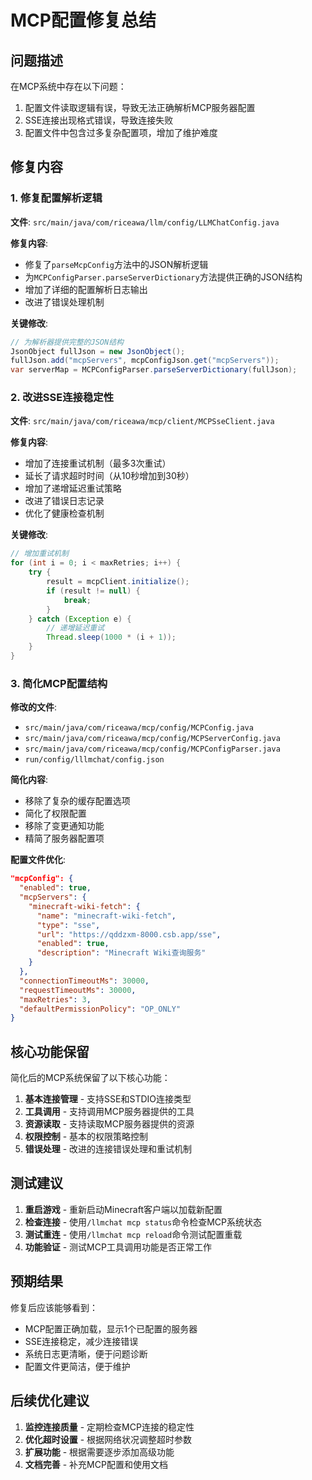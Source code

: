 # MCP配置修复总结

## 问题描述

在MCP系统中存在以下问题：
1. 配置文件读取逻辑有误，导致无法正确解析MCP服务器配置
2. SSE连接出现格式错误，导致连接失败
3. 配置文件中包含过多复杂配置项，增加了维护难度

## 修复内容

### 1. 修复配置解析逻辑

**文件**: `src/main/java/com/riceawa/llm/config/LLMChatConfig.java`

**修复内容**:
- 修复了`parseMcpConfig`方法中的JSON解析逻辑
- 为`MCPConfigParser.parseServerDictionary`方法提供正确的JSON结构
- 增加了详细的配置解析日志输出
- 改进了错误处理机制

**关键修改**:
```java
// 为解析器提供完整的JSON结构
JsonObject fullJson = new JsonObject();
fullJson.add("mcpServers", mcpConfigJson.get("mcpServers"));
var serverMap = MCPConfigParser.parseServerDictionary(fullJson);
```

### 2. 改进SSE连接稳定性

**文件**: `src/main/java/com/riceawa/mcp/client/MCPSseClient.java`

**修复内容**:
- 增加了连接重试机制（最多3次重试）
- 延长了请求超时时间（从10秒增加到30秒）
- 增加了递增延迟重试策略
- 改进了错误日志记录
- 优化了健康检查机制

**关键修改**:
```java
// 增加重试机制
for (int i = 0; i < maxRetries; i++) {
    try {
        result = mcpClient.initialize();
        if (result != null) {
            break;
        }
    } catch (Exception e) {
        // 递增延迟重试
        Thread.sleep(1000 * (i + 1));
    }
}
```

### 3. 简化MCP配置结构

**修改的文件**:
- `src/main/java/com/riceawa/mcp/config/MCPConfig.java`
- `src/main/java/com/riceawa/mcp/config/MCPServerConfig.java`
- `src/main/java/com/riceawa/mcp/config/MCPConfigParser.java`
- `run/config/lllmchat/config.json`

**简化内容**:
- 移除了复杂的缓存配置选项
- 简化了权限配置
- 移除了变更通知功能
- 精简了服务器配置项

**配置文件优化**:
```json
"mcpConfig": {
  "enabled": true,
  "mcpServers": {
    "minecraft-wiki-fetch": {
      "name": "minecraft-wiki-fetch",
      "type": "sse",
      "url": "https://qddzxm-8000.csb.app/sse",
      "enabled": true,
      "description": "Minecraft Wiki查询服务"
    }
  },
  "connectionTimeoutMs": 30000,
  "requestTimeoutMs": 30000,
  "maxRetries": 3,
  "defaultPermissionPolicy": "OP_ONLY"
}
```

## 核心功能保留

简化后的MCP系统保留了以下核心功能：
1. **基本连接管理** - 支持SSE和STDIO连接类型
2. **工具调用** - 支持调用MCP服务器提供的工具
3. **资源读取** - 支持读取MCP服务器提供的资源
4. **权限控制** - 基本的权限策略控制
5. **错误处理** - 改进的连接错误处理和重试机制

## 测试建议

1. **重启游戏** - 重新启动Minecraft客户端以加载新配置
2. **检查连接** - 使用`/llmchat mcp status`命令检查MCP系统状态
3. **测试重连** - 使用`/llmchat mcp reload`命令测试配置重载
4. **功能验证** - 测试MCP工具调用功能是否正常工作

## 预期结果

修复后应该能够看到：
- MCP配置正确加载，显示1个已配置的服务器
- SSE连接稳定，减少连接错误
- 系统日志更清晰，便于问题诊断
- 配置文件更简洁，便于维护

## 后续优化建议

1. **监控连接质量** - 定期检查MCP连接的稳定性
2. **优化超时设置** - 根据网络状况调整超时参数
3. **扩展功能** - 根据需要逐步添加高级功能
4. **文档完善** - 补充MCP配置和使用文档